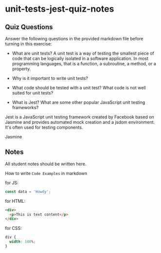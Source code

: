 # unit-tests-jest-quiz-notes

## Quiz Questions

Answer the following questions in the provided markdown file before turning in this exercise:

- What are unit tests?
  A unit test is a way of testing the smallest piece of code that can be logically isolated in a software application. In most programming languages, that is a function, a subroutine, a method, or a property.
- Why is it important to write unit tests?

- What code should be tested with a unit test? What code is not well suited for unit tests?

- What is Jest? What are some other popular JavaScript unit testing frameworks?

Jest is a JavaScript unit testing framework created by Facebook based on Jasmine and provides automated mock creation and a jsdom environment. It's often used for testing components.

Jasmine

## Notes

All student notes should be written here.

How to write `Code Examples` in markdown

for JS:

```js
const data = 'Howdy';
```

for HTML:

```html
<div>
  <p>This is text content</p>
</div>
```

for CSS:

```css
div {
  width: 100%;
}
```
